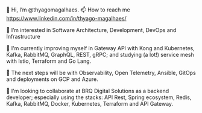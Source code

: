 👋 Hi, I’m @thyagomagalhaes. 📫 How to reach me https://www.linkedin.com/in/thyago-magalhaes/

👀 I’m interested in Software Architecture, Development, DevOps and Infrastructure

🌱 I'm currently improving myself in Gateway API with Kong and Kubernetes, Kafka, RabbitMQ, GraphQL, REST, gRPC; and studying (a lot!) service mesh with Istio, Terraform     and Go Lang.

👀 The next steps will be with Observability, Open Telemetry, Ansible, GitOps and deployments on GCP and Azure.

💞️ I'm looking to collaborate at BRQ Digital Solutions as a backend developer; especially using the stacks: API Rest, Spring ecosystem, Redis, Kafka, RabbitMQ, Docker, Kubernetes, Terraform and API Gateway.



<!---
thyagomagalhaes/thyagomagalhaes is a ✨ special ✨ repository because its `README.md` (this file) appears on your GitHub profile.
You can click the Preview link to take a look at your changes.
--->
